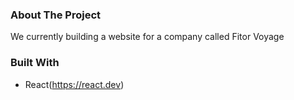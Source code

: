 ### About The Project
We currently building a website for a company called Fitor Voyage

### Built With
* React(https://react.dev)
